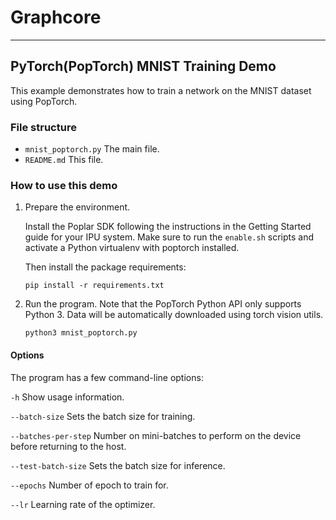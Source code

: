 # Graphcore

---
## PyTorch(PopTorch) MNIST Training Demo

This example demonstrates how to train a network on the MNIST dataset using PopTorch.

### File structure

* `mnist_poptorch.py` The main file.
* `README.md` This file.

### How to use this demo

1) Prepare the environment.

    Install the Poplar SDK following the instructions in the Getting Started guide for your IPU system. Make sure to run the `enable.sh` scripts and activate a Python virtualenv with poptorch installed.

    Then install the package requirements:

       pip install -r requirements.txt


2) Run the program. Note that the PopTorch Python API only supports Python 3.
Data will be automatically downloaded using torch vision utils.

       python3 mnist_poptorch.py

#### Options
The program has a few command-line options:

`-h` Show usage information.

`--batch-size`        Sets the batch size for training.

`--batches-per-step`  Number on mini-batches to perform on the device before returning to the host.

`--test-batch-size`   Sets the batch size for inference.

`--epochs`            Number of epoch to train for.

`--lr`                Learning rate of the optimizer.